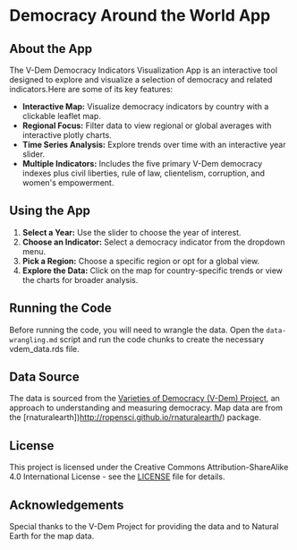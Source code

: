# Democracy Around the World App

## About the App

The V-Dem Democracy Indicators Visualization App is an interactive tool designed to explore and visualize a selection of democracy and related indicators.Here are some of its key features: 

- **Interactive Map:** Visualize democracy indicators by country with a clickable leaflet map.
- **Regional Focus:** Filter data to view regional or global averages with interactive plotly charts.
- **Time Series Analysis:** Explore trends over time with an interactive year slider.
- **Multiple Indicators:** Includes the five primary V-Dem democracy indexes plus civil liberties, rule of law, clientelism, corruption, and women's empowerment.

## Using the App

1. **Select a Year:** Use the slider to choose the year of interest.
2. **Choose an Indicator:** Select a democracy indicator from the dropdown menu.
3. **Pick a Region:** Choose a specific region or opt for a global view.
4. **Explore the Data:** Click on the map for country-specific trends or view the charts for broader analysis.

## Running the Code

Before running the code, you will need to wrangle the data. Open the `data-wrangling.md` script and run the code chunks to create the necessary vdem_data.rds file.

## Data Source

The data is sourced from the [Varieties of Democracy (V-Dem) Project](https://www.v-dem.net/), an approach to understanding and measuring democracy. Map data are from the [rnaturalearth])http://ropensci.github.io/rnaturalearth/) package.

## License
This project is licensed under the Creative Commons Attribution-ShareAlike 4.0 International License - see the [LICENSE](LICENSE.md) file for details.

## Acknowledgements

Special thanks to the V-Dem Project for providing the data and to Natural Earth for the map data.
